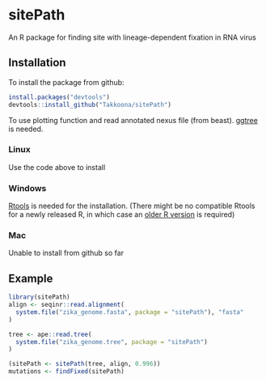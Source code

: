 sitePath
========
An R package for finding site with lineage-dependent fixation in RNA virus

Installation
------------
To install the package from github:
```r
install.packages("devtools")
devtools::install_github("Takkoona/sitePath")
```
To use plotting function and read annotated nexus file (from beast). [ggtree](https://bioconductor.org/packages/release/bioc/html/ggtree.html) is needed.

### Linux
Use the code above to install

### Windows
[Rtools](https://cran.r-project.org/bin/windows/Rtools/) is needed for the installation. (There might be no compatible Rtools for a newly released R, in which case an [older R  version](https://cran.r-project.org/bin/windows/base/old/) is required)

### Mac
Unable to install from github so far

Example
-------
```r
library(sitePath)
align <- seqinr::read.alignment(
  system.file("zika_genome.fasta", package = "sitePath"), "fasta"
)

tree <- ape::read.tree(
  system.file("zika_genome.tree", package = "sitePath")
)

(sitePath <- sitePath(tree, align, 0.996))
mutations <- findFixed(sitePath)
```
